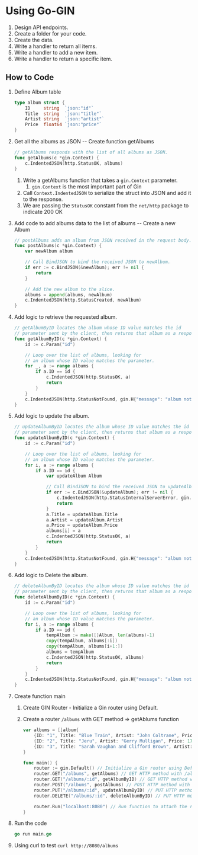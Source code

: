 # Using Go-GIN

1. Design API endpoints.
1. Create a folder for your code.
1. Create the data.
1. Write a handler to return all items.
1. Write a handler to add a new item.
1. Write a handler to return a specific item.

## How to Code

1. Define Album table

    ```go
    type album struct {
        ID     string  `json:"id"`
        Title  string  `json:"title"`
        Artist string  `json:"artist"`
        Price  float64 `json:"price"`
    }
    ```

1. Get all the albums as JSON -- Create function getAlbums

    ```go
    // getAlbums responds with the list of all albums as JSON.
    func getAlbums(c *gin.Context) {
        c.IndentedJSON(http.StatusOK, albums)
    }
    ```

    1. Write a getAlbums function that takes a `gin.Context` parameter.
        1. `gin.Context` is the most important part of Gin
    1. Call `Context.IndentedJSON` to serialize the struct into JSON and add it to the response.
    1. We are passing the `StatusOK` constant from the `net/http` package to indicate 200 OK
1. Add code to add albums data to the list of albums -- Create a new Album

    ```go
    // postAlbums adds an album from JSON received in the request body.
    func postAlbums(c *gin.Context) {
        var newAlbum album

        // Call BindJSON to bind the received JSON to newAlbum.
        if err := c.BindJSON(&newAlbum); err != nil {
            return
        }

        // Add the new album to the slice.
        albums = append(albums, newAlbum)
        c.IndentedJSON(http.StatusCreated, newAlbum)
    }
    ```

1. Add logic to retrieve the requested album.

    ```go
    // getAlbumByID locates the album whose ID value matches the id
    // parameter sent by the client, then returns that album as a response.
    func getAlbumByID(c *gin.Context) {
        id := c.Param("id")

        // Loop over the list of albums, looking for
        // an album whose ID value matches the parameter.
        for _, a := range albums {
            if a.ID == id {
                c.IndentedJSON(http.StatusOK, a)
                return
            }
        }
        c.IndentedJSON(http.StatusNotFound, gin.H{"message": "album not found"})
    }
    ```

1. Add logic to update the album.

    ```go
    // updateAlbumByID locates the album whose ID value matches the id
    // parameter sent by the client, then returns that album as a response.
    func updateAlbumByID(c *gin.Context) {
        id := c.Param("id")

        // Loop over the list of albums, looking for
        // an album whose ID value matches the parameter.
        for i, a := range albums {
            if a.ID == id {
                var updateAlbum Album

                // Call BindJSON to bind the received JSON to updateAlbum.
                if err := c.BindJSON(&updateAlbum); err != nil {
                    c.IndentedJSON(http.StatusInternalServerError, gin.H{"message": "Server Error"})
                    return
                }
                a.Title = updateAlbum.Title
                a.Artist = updateAlbum.Artist
                a.Price = updateAlbum.Price
                albums[i] = a
                c.IndentedJSON(http.StatusOK, a)
                return
            }
        }
        c.IndentedJSON(http.StatusNotFound, gin.H{"message": "album not found"})
    }
    ```

1. Add logic to Delete the album.

    ```go
    // deleteAlbumByID locates the album whose ID value matches the id
    // parameter sent by the client, then returns that album as a response.
    func deleteAlbumByID(c *gin.Context) {
        id := c.Param("id")

        // Loop over the list of albums, looking for
        // an album whose ID value matches the parameter.
        for i, a := range albums {
            if a.ID == id {
                tempAlbum := make([]Album, len(albums)-1)
                copy(tempAlbum, albums[:i])
                copy(tempAlbum, albums[i+1:])
                albums = tempAlbum
                c.IndentedJSON(http.StatusOK, albums)
                return
            }
        }
        c.IndentedJSON(http.StatusNotFound, gin.H{"message": "album not found"})
    }
    ```

1. Create function main
    1. Create GIN Router - Initialize a Gin router using Default.
    1. Create a router `/albums` with GET method => getAblums function

        ```go
        var albums = []album{
            {ID: "1", Title: "Blue Train", Artist: "John Coltrane", Price: 56.99},
            {ID: "2", Title: "Jeru", Artist: "Gerry Mulligan", Price: 17.99},
            {ID: "3", Title: "Sarah Vaughan and Clifford Brown", Artist: "Sarah Vaughan", Price: 39.99},
        }

        func main() {
            router := gin.Default() // Initialize a Gin router using Default.
            router.GET("/albums", getAlbums) // GET HTTP method with /albums wil be routed to getAlbums function
            router.GET("/albums/:id", getAlbumByID) // GET HTTP method with /albums/:id wil be routed to getAlbumByID function
            router.POST("/albums", postAlbums) // POST HTTP method with /albums wil be routed to postAlbums function
            router.PUT("/albums/:id", updateAlbumByID) // PUT HTTP method with /albums/:id wil be routed to updateAlbums function
            router.DELETE("/albums/:id", deleteAlbumByID) // PUT HTTP method with /albums/:id wil be routed to deleteAlbumsByID function

            router.Run("localhost:8080") // Run function to attach the router to an http.Server and start the server.
        }
        ```

1. Run the code

    ```go
    go run main.go
    ```

1. Using curl to test `curl http://8080/albums`
